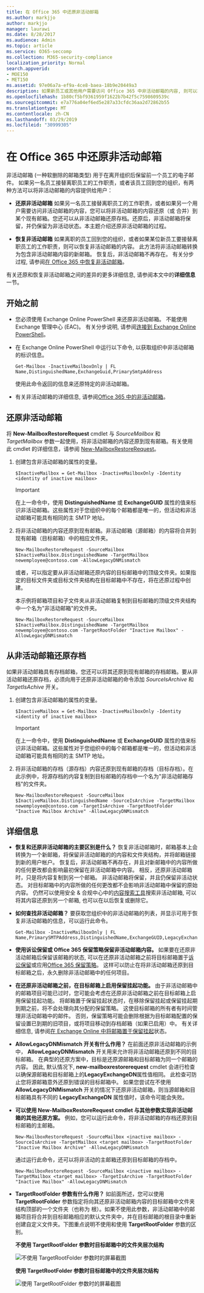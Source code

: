 ```yaml
---
title: 在 Office 365 中还原非活动邮箱
ms.author: markjjo
author: markjjo
manager: laurawi
ms.date: 8/28/2017
ms.audience: Admin
ms.topic: article
ms.service: O365-seccomp
ms.collection: M365-security-compliance
localization_priority: Normal
search.appverid:
- MOE150
- MET150
ms.assetid: 97e06a7a-ef9a-4ce8-baea-18b9e20449a3
description: 如果新员工或其他用户需要访问 Office 365 中非活动邮箱的内容, 则可以将非活动邮箱的内容还原 (或合并) 到现有邮箱。
ms.openlocfilehash: 1b80cf5bf9361959f1622b7b42f5c7598609539c
ms.sourcegitcommit: e7a776a04ef6ed5e287a33cfdc36aa2d72862b55
ms.translationtype: MT
ms.contentlocale: zh-CN
ms.lasthandoff: 03/29/2019
ms.locfileid: "30999305"
---
```

# <a name="restore-an-inactive-mailbox-in-office-365"></a>在 Office 365 中还原非活动邮箱

非活动邮箱 (一种软删除的邮箱类型) 用于在离开组织后保留前一个员工的电子邮件。 如果另一名员工接替离职员工的工作职责，或者该员工回到您的组织，有两种方法可以将非活动邮箱的内容提供给用户： 
  
- **还原非活动邮箱** 如果另一名员工接替离职员工的工作职责，或者如果另一个用户需要访问非活动邮箱的内容，您可以将非活动邮箱的内容还原（或 合并）到某个现有邮箱。您还可以从非活动邮箱还原存档。还原后，非活动邮箱将保留，并仍保留为非活动状态。本主题介绍还原非活动邮箱的过程。 
    
- **恢复非活动邮箱** 如果离职的员工回到您的组织，或者如果某位新员工要接替离职员工的工作职责，则可以恢复非活动邮箱的内容。 此方法将非活动邮箱转换为包含非活动邮箱内容的新邮箱。 恢复后，非活动邮箱不再存在。 有关分步过程, 请参阅[在 Office 365 中恢复非活动邮箱](recover-an-inactive-mailbox.md)。
    
有关还原和恢复非活动邮箱之间的差异的更多详细信息, 请参阅本文中的**详细信息**一节。 
  
## <a name="before-you-begin"></a>开始之前

- 您必须使用 Exchange Online PowerShell 来还原非活动邮箱。 不能使用 Exchange 管理中心 (EAC)。 有关分步说明, 请参阅[连接到 Exchange Online PowerShell](https://go.microsoft.com/fwlink/?linkid=396554)。
    
- 在 Exchange Online PowerShell 中运行以下命令, 以获取组织中非活动邮箱的标识信息。 
    
    ```
    Get-Mailbox -InactiveMailboxOnly | FL Name,DistinguishedName,ExchangeGuid,PrimarySmtpAddress
    ```

     使用此命令返回的信息来还原特定的非活动邮箱。
    
- 有关非活动邮箱的详细信息, 请参阅[Office 365 中的非活动邮箱](inactive-mailboxes-in-office-365.md)。
    
## <a name="restore-an-inactive-mailbox"></a>还原非活动邮箱

将 **New-MailboxRestoreRequest** cmdlet 与  _SourceMailbox_ 和  _TargetMailbox_ 参数一起使用，将非活动邮箱的内容还原到现有邮箱。有关使用此 cmdlet 的详细信息，请参阅 [New-MailboxRestoreRequest](https://go.microsoft.com/fwlink/?linkid=856298)。
  
1. 创建包含非活动邮箱的属性的变量。 
    
    ```
    $InactiveMailbox = Get-Mailbox -InactiveMailboxOnly -Identity <identity of inactive mailbox>
    ```

    > [!IMPORTANT]
    > 在上一命令中，使用 **DistinguishedName** 或 **ExchangeGUID** 属性的值来标识非活动邮箱。这些属性对于您组织中的每个邮箱都是唯一的，但活动和非活动邮箱可能具有相同的主 SMTP 地址。 
  
2. 将非活动邮箱的内容还原到现有邮箱。非活动邮箱（源邮箱）的内容将合并到现有邮箱（目标邮箱）中的相应文件夹。
    
    ```
    New-MailboxRestoreRequest -SourceMailbox $InactiveMailbox.DistinguishedName -TargetMailbox newemployee@contoso.com -AllowLegacyDNMismatch
    ```
   
   或者，可以指定要从非活动邮箱还原内容的目标邮箱中的顶级文件夹。如果指定的目标文件夹或目标文件夹结构在目标邮箱中不存在，将在还原过程中创建。 
    
    本示例将邮箱项目和子文件夹从非活动邮箱复制到目标邮箱的顶级文件夹结构中一个名为"非活动邮箱"的文件夹。
    
   ```
   New-MailboxRestoreRequest -SourceMailbox $InactiveMailbox.DistinguishedName -TargetMailbox newemployee@contoso.com -TargetRootFolder "Inactive Mailbox" -AllowLegacyDNMismatch
   ```
  
## <a name="restore-the-archive-from-an-inactive-mailbox"></a>从非活动邮箱还原存档

如果非活动邮箱具有存档邮箱，您还可以将其还原到现有邮箱的存档邮箱。要从非活动邮箱还原存档，必须向用于还原非活动邮箱的命令添加  _SourceIsArchive_ 和  _TargetIsAchive_ 开关。 
  
1. 创建包含非活动邮箱的属性的变量。 
    
    ```
    $InactiveMailbox = Get-Mailbox -InactiveMailboxOnly -Identity <identity of inactive mailbox>
    ```

    > [!IMPORTANT]
    > 在上一命令中，使用 **DistinguishedName** 或 **ExchangeGUID** 属性的值来标识非活动邮箱。这些属性对于您组织中的每个邮箱都是唯一的，但活动和非活动邮箱可能具有相同的主 SMTP 地址。 
  
2. 将非活动邮箱的存档（源存档）内容还原到现有邮箱的存档（目标存档）。在此示例中，将源存档的内容复制到目标邮箱的存档中一个名为"非活动邮箱存档"的文件夹。

    ```
    New-MailboxRestoreRequest -SourceMailbox $InactiveMailbox.DistinguishedName -SourceIsArchive -TargetMailbox newemployee@contoso.com -TargetIsArchive -TargetRootFolder "Inactive Mailbox Archive" -AllowLegacyDNMismatch
    ```

  
## <a name="more-information"></a>详细信息

- **恢复和还原非活动邮箱的主要区别是什么？** 恢复非活动邮箱时，邮箱基本上会转换为一个新邮箱，将保留非活动邮箱的的内容和文件夹结构，并将邮箱链接到新的用户帐户。 恢复后，非活动邮箱不再存在，并且对新邮箱中的内容所做的任何更改都会影响最初保留在非活动邮箱中内容。 相反，还原非活动邮箱时，只是将内容复制到另一个邮箱。 非活动邮箱将保留，并且仍保留非活动状态。 对目标邮箱中的内容所做的任何更改都不会影响非活动邮箱中保留的原始内容。 仍然可以使用安全 & 合规中心中的[内容搜索工具](run-a-content-search-in-the-security-and-compliance-center.md)搜索非活动邮箱, 可以将其内容还原到另一个邮箱, 也可以在以后恢复或删除它。 
    
- **如何查找非活动邮箱？** 要获取您组织中的非活动邮箱的列表，并显示可用于恢复非活动邮箱的信息，可以运行此命令。 

  ```
  Get-Mailbox -InactiveMailboxOnly | FL Name,PrimarySMTPAddress,DistinguishedName,ExchangeGUID,LegacyExchangeDN,ArchiveStatus
  ```

- **使用诉讼保留或 Office 365 保留策略保留非活动邮箱内容。** 如果要在还原非活动邮箱后保留该邮箱的状态, 可以在还原非活动邮箱之前将目标邮箱置于[诉讼保留](https://go.microsoft.com/fwlink/?linkid=856286)或应用[Office 365 保留策略](retention-policies.md)。 这样可以防止在将非活动邮箱还原到目标邮箱之后，永久删除非活动邮箱中的任何项目。 
    
- **在还原非活动邮箱之前，在目标邮箱上启用保留挂起功能。** 由于非活动邮箱中的邮箱项目可能已过时，您可能会考虑在还原非活动邮箱之前在目标邮箱上启用保留挂起功能。 将邮箱置于保留挂起状态时，在移除保留挂起或保留挂起期到期之前，将不会处理向其分配的保留策略。 这使目标邮箱的所有者有时间管理非活动邮箱中的邮件。 否则，保留策略可能会删除根据为目标邮箱配置的保留设置已到期的旧项目，或将项目移动到存档邮箱（如果已启用）中。 有关详细信息, 请参阅[在 Exchange Online 中将邮箱置于保留挂起](https://go.microsoft.com/fwlink/?linkid=856300)状态。
    
- **AllowLegacyDNMismatch 开关有什么作用？** 在前面还原非活动邮箱的示例中， **AllowLegacyDNMismatch** 开关用来允许将非活动邮箱还原到不同的目标邮箱。 在典型的还原方案中，目标是还原源邮箱和目标邮箱为同一个邮箱的内容。 因此, 默认情况下, **new-mailboxrestorerequest** cmdlet 会进行检查以确保源邮箱和目标邮箱上的**LegacyExchangeDN**属性值相同。 此检查可防止您将源邮箱意外还原到错误的目标邮箱中。 如果您尝试在不使用 **AllowLegacyDNMismatch** 开关的情况下还原非活动邮箱，则当源邮箱和目标邮箱具有不同的 **LegacyExchangeDN** 属性值时，该命令可能会失败。 
    
- **可以使用 New-MailboxRestoreRequest cmdlet 与其他参数实现非活动邮箱的其他还原方案。** 例如，您可以运行此命令，将非活动邮箱的存档还原到目标邮箱的主邮箱。 
    
  ```
  New-MailboxRestoreRequest -SourceMailbox <inactive mailbox> -SourceIsArchive -TargetMailbox <target mailbox> -TargetRootFolder "Inactive Mailbox Archive" -AllowLegacyDNMismatch
  ```

  通过运行此命令，还可以将非活动的主邮箱还原到目标邮箱的存档中。

  ```
  New-MailboxRestoreRequest -SourceMailbox <inactive mailbox> -TargetMailbox <target mailbox> -TargetIsArchive -TargetRootFolder "Inactive Mailbox" -AllowLegacyDNMismatch
  ```

- **TargetRootFolder 参数有什么作用？** 如前面所述，您可以使用 **TargetRootFolder** 参数指定将向其还原非活动邮箱内容的目标邮箱中文件夹结构顶部的一个文件夹（也称为 根）。如果不使用此参数，非活动邮箱中的邮箱项目将合并到目标邮箱相应的默认文件夹中，并在目标邮箱的根目录中重新创建自定义文件夹。下图重点说明不使用和使用 **TargetRootFolder** 参数的区别。 
    
    **不使用 TargetRootFolder 参数时目标邮箱中的文件夹层次结构**
    
    ![不使用 TargetRootFolder 参数时的屏幕截图](media/76a759af-f483-4d1c-8cc7-243435b5562e.png)
  
    **使用 TargetRootFolder 参数时目标邮箱中的文件夹层次结构**
    
    ![使用 TargetRootFolder 参数时的屏幕截图](media/300da592-7323-48db-b8a4-07012259d113.png)

  

